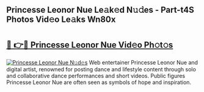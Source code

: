 ## Princesse Leonor Nue Le𝚊k𝚎d N𝚞𝚍es - Part-t4S Photos Vid𝚎o Le𝚊ks Wn80x

# <h2><a href="http://fb3jq88.evod.top/?m=Princesse+Leonor+Nue">🔗 👉🔴 Princesse Leonor Nue Vid𝚎o Ph𝚘t𝚘s</a></h2>

[![Princesse Leonor Nue N𝚞d𝚎s](https://i.imgur.com/8V9OHl7.gif)](http://fb3jq88.evod.top/?m=Princesse+Leonor+Nue)
Web entertainer Princesse Leonor Nue and digital artist, renowned for posting dance and lifestyle content through solo and collaborative dance performances and short videos. Public figures Princesse Leonor Nue are often seen as symbols of hope and inspiration. 
